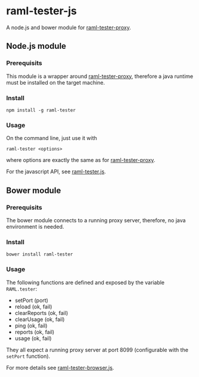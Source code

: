 raml-tester-js
==============

A node.js and bower module for [raml-tester-proxy](https://github.com/nidi3/raml-tester-proxy).

## Node.js module

### Prerequisits
This module is a wrapper around [raml-tester-proxy](https://github.com/nidi3/raml-tester-proxy), therefore a java runtime must be installed on the target machine.

### Install
```
npm install -g raml-tester
```

### Usage
On the command line, just use it with
```
raml-tester <options>
```
where options are exactly the same as for [raml-tester-proxy](https://github.com/nidi3/raml-tester-proxy).

For the javascript API, see [raml-tester.js](src/raml-tester.js).


## Bower module

### Prerequisits
The bower module connects to a running proxy server, therefore, no java environment is needed.

### Install
```
bower install raml-tester
```

### Usage
The following functions are defined and exposed by the variable `RAML.tester`:

- setPort (port)
- reload (ok, fail)
- clearReports (ok, fail)
- clearUsage (ok, fail)
- ping (ok, fail)
- reports (ok, fail)
- usage (ok, fail)
 
They all expect a running proxy server at port 8099 (configurable with the `setPort` function).

For more details see [raml-tester-browser.js](src/raml-tester-browser.js).